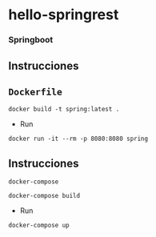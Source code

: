 # hello-springrest

### Springboot

## Instrucciones

## `Dockerfile`

```shell
docker build -t spring:latest .
```
* Run
```shell
docker run -it --rm -p 8080:8080 spring
```

## Instrucciones

`docker-compose`

```shell
docker-compose build
```
* Run
```shell
docker-compose up
```
